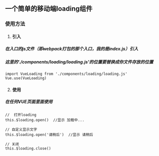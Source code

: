 ## 一个简单的移动端loading组件
### 使用方法
1. #### 引入
##### 在入口的js文件（即webpack打包的那个入口，我的是index.js）引入
##### 这里的'./components/loading/loading.js'的位置要替换成你文件存放的位置
```
import VueLoading from './components/loading/loading.js'
Vue.use(VueLoading)
```

2. #### 使用
##### 在任何VUE页面里面使用
```
//  打开loading
this.$loading.open()  //显示 加载中...

// 自定义显示文字
this.$loading.open('请稍后')  //显示 请稍后

// 关闭
this.$loading.close()
```
